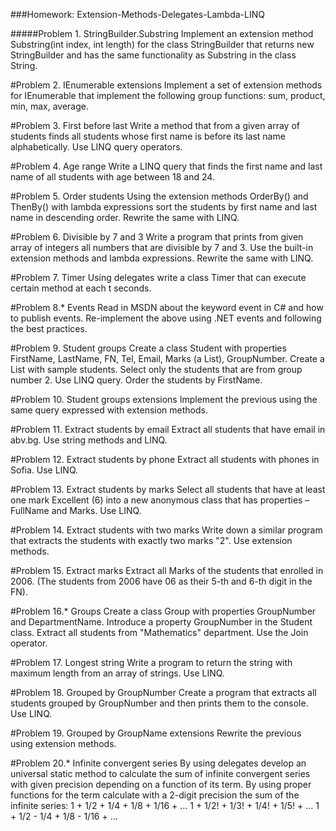 ###Homework: Extension-Methods-Delegates-Lambda-LINQ

#####Problem 1. StringBuilder.Substring
    Implement an extension method Substring(int index, int length) for the class StringBuilder that returns new StringBuilder and has the same functionality as Substring in the class String.
    
#Problem 2. IEnumerable extensions
    Implement a set of extension methods for IEnumerable<T> that implement the following group functions: sum, product, min, max, average.

#Problem 3. First before last
    Write a method that from a given array of students finds all students whose first name is before its last name alphabetically.
    Use LINQ query operators.

#Problem 4. Age range
    Write a LINQ query that finds the first name and last name of all students with age between 18 and 24.

#Problem 5. Order students
    Using the extension methods OrderBy() and ThenBy() with lambda expressions sort the students by first name and last name in descending order.
    Rewrite the same with LINQ.

#Problem 6. Divisible by 7 and 3
    Write a program that prints from given array of integers all numbers that are divisible by 7 and 3. Use the built-in extension methods and lambda expressions. Rewrite the same with LINQ.

#Problem 7. Timer
    Using delegates write a class Timer that can execute certain method at each t seconds.

#Problem 8.* Events
    Read in MSDN about the keyword event in C# and how to publish events.
    Re-implement the above using .NET events and following the best practices.

#Problem 9. Student groups
    Create a class Student with properties FirstName, LastName, FN, Tel, Email, Marks (a List), GroupNumber.
    Create a List<Student> with sample students. Select only the students that are from group number 2.
    Use LINQ query. Order the students by FirstName.

#Problem 10. Student groups extensions
    Implement the previous using the same query expressed with extension methods.

#Problem 11. Extract students by email
    Extract all students that have email in abv.bg.
    Use string methods and LINQ.

#Problem 12. Extract students by phone
    Extract all students with phones in Sofia.
    Use LINQ.

#Problem 13. Extract students by marks
    Select all students that have at least one mark Excellent (6) into a new anonymous class that has properties – FullName and Marks.
    Use LINQ.

#Problem 14. Extract students with two marks
    Write down a similar program that extracts the students with exactly two marks "2".
    Use extension methods.

#Problem 15. Extract marks
    Extract all Marks of the students that enrolled in 2006. (The students from 2006 have 06 as their 5-th and 6-th digit in the FN).

#Problem 16.* Groups
    Create a class Group with properties GroupNumber and DepartmentName.
    Introduce a property GroupNumber in the Student class.
    Extract all students from "Mathematics" department.
    Use the Join operator.

#Problem 17. Longest string
    Write a program to return the string with maximum length from an array of strings.
    Use LINQ.

#Problem 18. Grouped by GroupNumber
    Create a program that extracts all students grouped by GroupNumber and then prints them to the console.
    Use LINQ.

#Problem 19. Grouped by GroupName extensions
    Rewrite the previous using extension methods.

#Problem 20.* Infinite convergent series
    By using delegates develop an universal static method to calculate the sum of infinite convergent series with given precision depending on a function of its term. By using proper functions for the term calculate with a 2-digit precision the sum of the infinite series:
        1 + 1/2 + 1/4 + 1/8 + 1/16 + …
        1 + 1/2! + 1/3! + 1/4! + 1/5! + …
        1 + 1/2 - 1/4 + 1/8 - 1/16 + …
